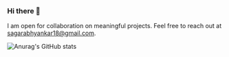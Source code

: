 ### Hi there 👋
I am open for collaboration on meaningful projects. Feel free to reach out at sagarabhyankar18@gmail.com.

![Anurag's GitHub stats](https://github-readme-stats.vercel.app/api?username=Ingenious-c0der&show_icons=true&theme=radical&count_private=true)
